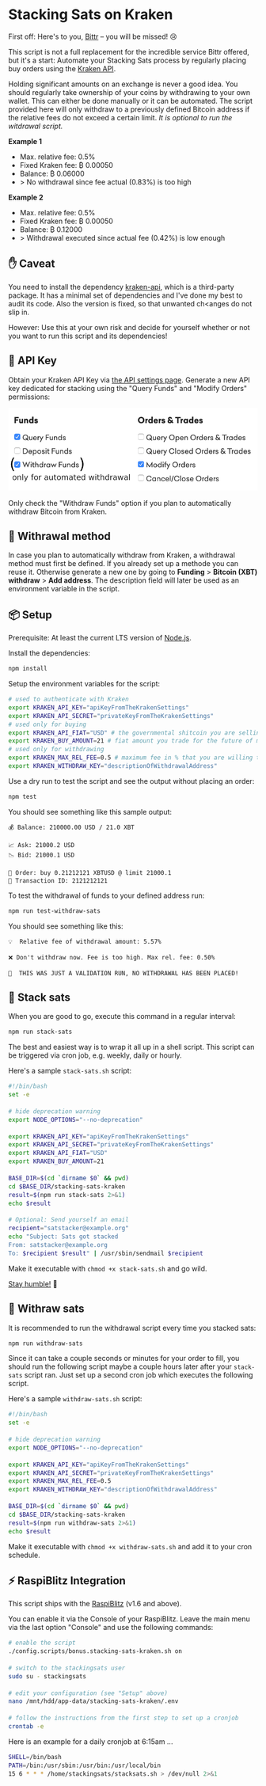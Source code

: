 # Stacking Sats on Kraken

First off: Here's to you, [Bittr](https://getbittr.com/) – you will be missed! 😢

This script is not a full replacement for the incredible service Bittr offered, but it's a start:
Automate your Stacking Sats process by regularly placing buy orders using the [Kraken API](https://www.kraken.com/features/api).

Holding significant amounts on an exchange is never a good idea. You should regularly take ownership of your coins by withdrawing to your own wallet. This can either be done manually or it can be automated. The script provided here will only withdraw to a previously defined Bitcoin address if the relative fees do not exceed a certain limit.
*It is optional to run the witdrawal script.*

**Example 1**
- Max. relative fee: 0.5%
- Fixed Kraken fee: ₿ 0.00050
- Balance: ₿ 0.06000
- \> No withdrawal since fee actual (0.83%) is too high

**Example 2**
- Max. relative fee: 0.5%
- Fixed Kraken fee: ₿ 0.00050
- Balance: ₿ 0.12000
- \> Withdrawal executed since actual fee (0.42%) is low enough

## ✋ Caveat

You need to install the dependency [kraken-api](https://github.com/nothingisdead/npm-kraken-api), which is a third-party package.
It has a minimal set of dependencies and I've done my best to audit its code.
Also the version is fixed, so that unwanted ch<anges do not slip in.

However: Use this at your own risk and decide for yourself whether or not you want to run this script and its dependencies!

## 🔑 API Key

Obtain your Kraken API Key via [the API settings page](https://www.kraken.com/u/settings/api).
Generate a new API key dedicated for stacking using the "Query Funds" and "Modify Orders" permissions:

![Kraken API Key Permissions](./api-permissions.png)

Only check the "Withdraw Funds" option if you plan to automatically withdraw Bitcoin from Kraken.

## 🔑 Withrawal method
In case you plan to automatically withdraw from Kraken, a withdrawal method must first be defined. If you already set up a methode you can reuse it. Otherwise generate a new one by going to **Funding** > **Bitcoin (XBT) withdraw** > **Add address**. The description field will later be used as an environment variable in the script.

## 📦 Setup

Prerequisite: At least the current LTS version of [Node.js](https://nodejs.org/).

Install the dependencies:

```sh
npm install
```

Setup the environment variables for the script:

```sh
# used to authenticate with Kraken
export KRAKEN_API_KEY="apiKeyFromTheKrakenSettings"
export KRAKEN_API_SECRET="privateKeyFromTheKrakenSettings"
# used only for buying
export KRAKEN_API_FIAT="USD" # the governmental shitcoin you are selling
export KRAKEN_BUY_AMOUNT=21 # fiat amount you trade for the future of money
# used only for withdrawing
export KRAKEN_MAX_REL_FEE=0.5 # maximum fee in % that you are willing to pay
export KRAKEN_WITHDRAW_KEY="descriptionOfWithdrawalAddress"
```

Use a dry run to test the script and see the output without placing an order:

```sh
npm test
```

You should see something like this sample output:

```text
💰 Balance: 210000.00 USD / 21.0 XBT

📈 Ask: 21000.2 USD
📉 Bid: 21000.1 USD

💸 Order: buy 0.21212121 XBTUSD @ limit 21000.1
📎 Transaction ID: 2121212121
```

To test the withdrawal of funds to your defined address run:
```sh
npm run test-withdraw-sats
```
You should see something like this:
```text
💡  Relative fee of withdrawal amount: 5.57%

❌ Don't withdraw now. Fee is too high. Max rel. fee: 0.50%

🚨  THIS WAS JUST A VALIDATION RUN, NO WITHDRAWAL HAS BEEN PLACED!

```

## 🤑 Stack sats

When you are good to go, execute this command in a regular interval:

```sh
npm run stack-sats
```

The best and easiest way is to wrap it all up in a shell script.
This script can be triggered via cron job, e.g. weekly, daily or hourly.

Here's a sample `stack-sats.sh` script:

```sh
#!/bin/bash
set -e

# hide deprecation warning
export NODE_OPTIONS="--no-deprecation"

export KRAKEN_API_KEY="apiKeyFromTheKrakenSettings"
export KRAKEN_API_SECRET="privateKeyFromTheKrakenSettings"
export KRAKEN_API_FIAT="USD"
export KRAKEN_BUY_AMOUNT=21

BASE_DIR=$(cd `dirname $0` && pwd)
cd $BASE_DIR/stacking-sats-kraken
result=$(npm run stack-sats 2>&1)
echo $result

# Optional: Send yourself an email
recipient="satstacker@example.org"
echo "Subject: Sats got stacked
From: satstacker@example.org
To: $recipient $result" | /usr/sbin/sendmail $recipient
```

Make it executable with `chmod +x stack-sats.sh` and go wild.

[Stay humble!](https://twitter.com/matt_odell/status/1117222441867194374) 🙏

## 🔑 Withraw sats

It is recommended to run the withdrawal script every time you stacked sats:

```sh
npm run withdraw-sats
```
Since it can take a couple seconds or minutes for your order to fill, you should run the following script maybe a couple hours later after your `stack-sats` script ran. Just set up a second cron job which executes the following script.

Here's a sample `withdraw-sats.sh` script:

```sh
#!/bin/bash
set -e

# hide deprecation warning
export NODE_OPTIONS="--no-deprecation"

export KRAKEN_API_KEY="apiKeyFromTheKrakenSettings"
export KRAKEN_API_SECRET="privateKeyFromTheKrakenSettings"
export KRAKEN_MAX_REL_FEE=0.5
export KRAKEN_WITHDRAW_KEY="descriptionOfWithdrawalAddress"

BASE_DIR=$(cd `dirname $0` && pwd)
cd $BASE_DIR/stacking-sats-kraken
result=$(npm run withdraw-sats 2>&1)
echo $result
```

Make it executable with `chmod +x withdraw-sats.sh` and add it to your cron schedule.

## ⚡️ RaspiBlitz Integration

This script ships with the [RaspiBlitz](https://github.com/rootzoll/raspiblitz) (v1.6 and above).

You can enable it via the Console of your RaspiBlitz.
Leave the main menu via the last option "Console" and use the following commands:

```sh
# enable the script
./config.scripts/bonus.stacking-sats-kraken.sh on

# switch to the stackingsats user
sudo su - stackingsats

# edit your configuration (see "Setup" above)
nano /mnt/hdd/app-data/stacking-sats-kraken/.env

# follow the instructions from the first step to set up a cronjob
crontab -e
```

Here is an example for a daily cronjob at 6:15am ...

```sh
SHELL=/bin/bash
PATH=/bin:/usr/sbin:/usr/bin:/usr/local/bin
15 6 * * * /home/stackingsats/stacksats.sh > /dev/null 2>&1
```
